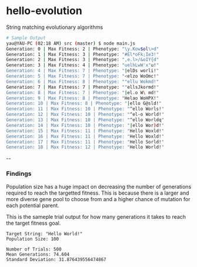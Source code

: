 # hello-evolution
String matching evolutionary algorithms

```bash
# Sample Output
yau@YAU-PC (02:18 AM) src (master) $ node main.js
Generation: 0 | Max Fitness: 2 | Phenotype: "\y.Kow$ol\>d"
Generation: 1 | Max Fitness: 3 | Phenotype: "#El*oFk;Ie3!"
Generation: 2 | Max Fitness: 3 | Phenotype: ",e.l>/&oIY{d"
Generation: 3 | Max Fitness: 4 | Phenotype: "uelhLwW'x"u!"
Generation: 4 | Max Fitness: 7 | Phenotype: "|elDs worli!"
Generation: 5 | Max Fitness: 7 | Phenotype: "<elzo WoOmc!"
Generation: 6 | Max Fitness: 8 | Phenotype: ""ellu Wokmd!"
Generation: 7 | Max Fitness: 7 | Phenotype: ""ellsJkormd!"
Generation: 8 | Max Fitness: 7 | Phenotype: "|el.o W\ md!"
Generation: 9 | Max Fitness: 8 | Phenotype: "Helao WoHPX!"
Generation: 10 | Max Fitness: 8 | Phenotype: "|ello G@sld!"
Generation: 11 | Max Fitness: 10 | Phenotype: "^ello Worls!"
Generation: 12 | Max Fitness: 10 | Phenotype: "^el-o World!"
Generation: 13 | Max Fitness: 10 | Phenotype: "^ello Worldq"
Generation: 14 | Max Fitness: 10 | Phenotype: "|ello Wor)d!"
Generation: 15 | Max Fitness: 11 | Phenotype: "Hello Woxld!"
Generation: 16 | Max Fitness: 11 | Phenotype: "Hello Woxld!"
Generation: 17 | Max Fitness: 11 | Phenotype: "Hello Sorld!"
Generation: 18 | Max Fitness: 12 | Phenotype: "Hello World!"
```

--

### Findings

Population size has a huge impact on decreasing the number of generations
required to reach the targetted fitness. This is because there is a larger
and more diverse gene pool to choose from and a higher chance of mutation
for each potential parent.

This is the sameple trial output for how many generations it takes to reach
the target fitness goal.

```
Target String: "Hello World!"
Population Size: 100

Number of Trials: 500
Mean Generations: 74.604
Standard Deviation: 31.876439556474867
```
